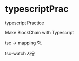 # typescriptPrac
typescript Practice

Make BlockChain with Typescript

tsc -> mapping 함.  


tsc-watch 사용  
